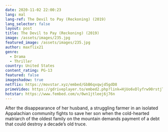 ```yaml
---
date: 2020-11-02 22:00:23
lang: mal
lang-ref: The Devil to Pay (Reckoning) (2019)
lang_selector: false
layout: post
title: The Devil to Pay (Reckoning) (2019)
image: /assets/images/235.jpg
featured_image: /assets/images/235.jpg
author: maxflix21
genre:
  - Drama
  - Thriller
country: United States
content_rating: PG-13
featured: false
imageshadow: true
netflix: https://movstar.xyz/embed/GbB6qxqwjd5gdD8
primeVideo: https://gdriveplayer.to/embed2.php?link=HjUo6vDlyfrw90rstjT65wAkrRYlrdjpfekHVb7Sj6UC2dOfOY8bf27QYrr8addUF7BDa0herANdYjyKSEzUJXHyQuuFuW52vXfsjA9j%252FRoN236MFyZFUOsrUNkFBem9Mym9T45ahqqd9OK0oOu8sSkLygnbCtT2byZxckewRToJ6r4LZT%252Bcf7hfihWcrmYJM%253D
hotstar: https://www.fembed.com/v/0wn1jtleej6j76n
---
```

After the disappearance of her husband, a struggling farmer in an isolated Appalachian community fights to save her son when the cold-hearted matriarch of the oldest family on the mountain demands payment of a debt that could destroy a decade’s old truce.